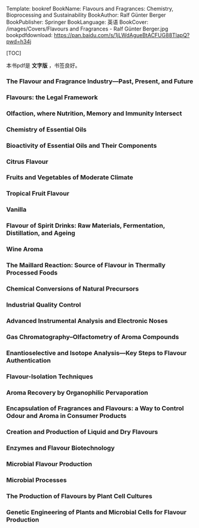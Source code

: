 Template: bookref
BookName: Flavours and Fragrances: Chemistry, Bioprocessing and Sustainability
BookAuthor: Ralf Günter Berger
BookPublisher: Springer
BookLanguage: 英语
BookCover: /images/Covers/Flavours and Fragrances - Ralf Günter Berger.jpg
bookpdfdownload: https://pan.baidu.com/s/1jLWdAgueBtACFUG88TlapQ?pwd=h34j 


[TOC]

本书pdf是 **文字版** ，书签良好。

### The Flavour and Fragrance Industry—Past, Present, and Future

### Flavours: the Legal Framework

### Olfaction, where Nutrition, Memory and Immunity Intersect

### Chemistry of Essential Oils

### Bioactivity of Essential Oils and Their Components 

### Citrus Flavour 

### Fruits and Vegetables of Moderate Climate

### Tropical Fruit Flavour 

### Vanilla

### Flavour of Spirit Drinks: Raw Materials, Fermentation, Distillation, and Ageing 

### Wine Aroma 

### The Maillard Reaction: Source of Flavour in Thermally Processed Foods

### Chemical Conversions of Natural Precursors

### Industrial Quality Control

### Advanced Instrumental Analysis and Electronic Noses

### Gas Chromatography–Olfactometry of Aroma Compounds

### Enantioselective and Isotope Analysis—Key Steps to Flavour Authentication

### Flavour-Isolation Techniques

### Aroma Recovery by Organophilic Pervaporation

### Encapsulation of Fragrances and Flavours: a Way to Control Odour and Aroma in Consumer Products

### Creation and Production of Liquid and Dry Flavours

### Enzymes and Flavour Biotechnology

### Microbial Flavour Production

### Microbial Processes

### The Production of Flavours by Plant Cell Cultures

### Genetic Engineering of Plants and Microbial Cells for Flavour Production


